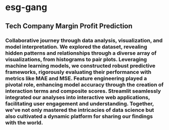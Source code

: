 # esg-gang
## Tech Company Margin Profit Prediction
### Collaborative journey through data analysis, visualization, and model interpretation. We explored the dataset, revealing hidden patterns and relationships through a diverse array of visualizations, from histograms to pair plots. Leveraging machine learning models, we constructed robust predictive frameworks, rigorously evaluating their performance with metrics like MAE and MSE. Feature engineering played a pivotal role, enhancing model accuracy through the creation of interaction terms and composite scores. Streamlit seamlessly integrated our analyses into interactive web applications, facilitating user engagement and understanding. Together, we've not only mastered the intricacies of data science but also cultivated a dynamic platform for sharing our findings with the world.
